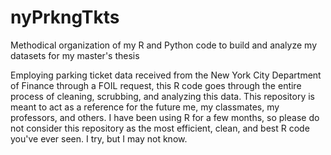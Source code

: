 nyPrkngTkts
===========

Methodical organization of my R and Python code to build and analyze my datasets for my master's thesis

Employing parking ticket data received from the New York City Department of Finance through a FOIL request, this R code goes through the entire process of cleaning, scrubbing, and analyzing this data. This repository is meant to act as a  reference for the future me, my classmates, my professors, and others. I have been using R for a few months, so please do not consider this repository as the most efficient, clean, and best R code you've ever seen. I try, but I may not know.
